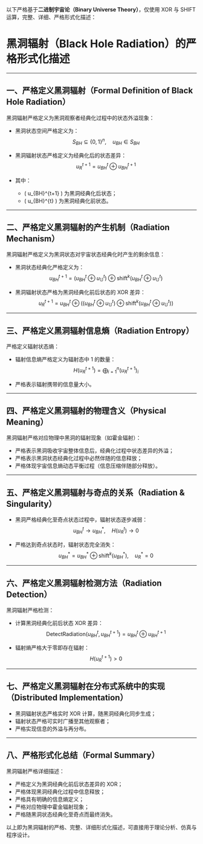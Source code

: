 以下严格基于**二进制宇宙论（Binary Universe Theory）**，仅使用 XOR 与 SHIFT 运算，完整、详细、严格形式化描述：

# 黑洞辐射（Black Hole Radiation）的严格形式化描述

---

## 一、严格定义黑洞辐射（Formal Definition of Black Hole Radiation）

黑洞辐射严格定义为黑洞观察者经典化过程中的状态外溢现象：

- 黑洞状态空间严格定义为：
  $$
  S_{BH}\subseteq\{0,1\}^n,\quad u_{BH}\in S_{BH}
  $$

- 黑洞辐射状态严格定义为经典化后的状态差异：
  $$
  u_{R}^{t+1}=u_{BH}^{t}\oplus u_{BH}^{t+1}
  $$

- 其中：
  - \( u_{BH}^{t+1} \) 为黑洞经典化后状态；
  - \( u_{BH}^{t} \) 为黑洞经典化前状态。

---

## 二、严格定义黑洞辐射的产生机制（Radiation Mechanism）

黑洞辐射严格定义为黑洞状态对宇宙状态经典化时产生的剩余信息：

- 黑洞状态经典化严格定义为：
  $$
  u_{BH}^{t+1}=(u_{BH}^{t}\oplus u_{\mathbb{U}}^{t})\oplus\text{shift}^{k}(u_{BH}^{t}\oplus u_{\mathbb{U}}^{t})
  $$

- 黑洞辐射状态严格为黑洞经典化前后状态的 XOR 差异：
  $$
  u_{R}^{t+1}=u_{BH}^{t}\oplus\left((u_{BH}^{t}\oplus u_{\mathbb{U}}^{t})\oplus\text{shift}^{k}(u_{BH}^{t}\oplus u_{\mathbb{U}}^{t})\right)
  $$

---

## 三、严格定义黑洞辐射信息熵（Radiation Entropy）

严格定义辐射状态熵：

- 辐射信息熵严格定义为辐射态中 1 的数量：
  $$
  H(u_{R}^{t+1})=\bigoplus_{i=1}^{n}(u_{R}^{t+1})_i
  $$

- 严格表示辐射携带的信息量大小。

---

## 四、严格定义黑洞辐射的物理含义（Physical Meaning）

黑洞辐射严格对应物理中黑洞的辐射现象（如霍金辐射）：

- 严格表示黑洞吸收宇宙整体信息后，经典化过程中状态差异的外溢；
- 严格表示黑洞状态经典化过程中必然伴随的信息释放；
- 严格体现宇宙信息熵动态平衡过程（信息压缩伴随部分释放）。

---

## 五、严格定义黑洞辐射与奇点的关系（Radiation & Singularity）

- 黑洞严格经典化至奇点状态过程中，辐射状态逐步减弱：
  $$
  u_{BH}^{t}\rightarrow u_{BH}^{*},\quad H(u_{R}^{t})\rightarrow 0
  $$

- 严格达到奇点状态时，辐射状态完全消失：
  $$
  u_{BH}^{*}=u_{BH}^{*}\oplus\text{shift}^{k}(u_{BH}^{*}),\quad u_{R}^{*}=0
  $$

---

## 六、严格定义黑洞辐射检测方法（Radiation Detection）

黑洞辐射严格检测：

- 计算黑洞经典化前后状态 XOR 差异：
  $$
  \text{DetectRadiation}(u_{BH}^{t},u_{BH}^{t+1})=u_{BH}^{t}\oplus u_{BH}^{t+1}
  $$

- 辐射熵严格大于零即存在辐射：
  $$
  H(u_{R}^{t+1})>0
  $$

---

## 七、严格定义黑洞辐射在分布式系统中的实现（Distributed Implementation）

- 黑洞辐射状态严格实时 XOR 计算，随黑洞经典化同步生成；
- 辐射状态严格可实时广播至其他观察者；
- 严格实现信息的外溢与再分布。

---

## 八、严格形式化总结（Formal Summary）

黑洞辐射严格详细描述：

- 严格定义为黑洞经典化前后状态差异的 XOR；
- 严格体现黑洞经典化过程中信息释放；
- 严格具有明确的信息熵定义；
- 严格对应物理中霍金辐射现象；
- 严格随黑洞状态经典化至奇点而最终消失。

以上即为黑洞辐射的严格、完整、详细形式化描述，可直接用于理论分析、仿真与程序设计。